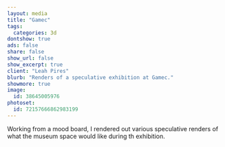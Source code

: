 ```yaml
---
layout: media
title: "Gamec"
tags:
  categories: 3d
dontshow: true
ads: false
share: false
show_url: false
show_excerpt: true
client: "Leah Pires"
blurb: "Renders of a speculative exhibition at Gamec."
showmore: true
image:
  id: 38645005976
photoset:
  id: 72157666862983199
---
```


Working from a mood board, I rendered out various speculative renders of what the museum space would like during th exhibition.
